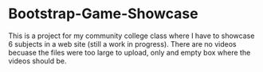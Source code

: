 # Bootstrap-Game-Showcase
This is a project for my community college class where I have to showcase 6 subjects in a web site (still a work in progress). 
There are no videos becuase the files were too large to upload, only and empty box where the videos should be.
